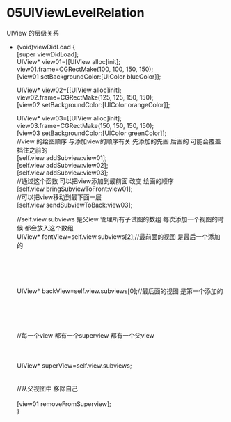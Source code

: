 # 05UIViewLevelRelation

UIView 的层级关系

- (void)viewDidLoad {<br/>
    [super viewDidLoad];<br/>
    UIView* view01=[[UIView alloc]init];<br/>
    view01.frame=CGRectMake(100, 100, 150, 150);<br/>
    [view01 setBackgroundColor:[UIColor blueColor]];<br/>
    
    
    UIView* view02=[[UIView alloc]init];<br/>
    view02.frame=CGRectMake(125, 125, 150, 150);<br/>
    [view02 setBackgroundColor:[UIColor orangeColor]];<br/>
    
    UIView* view03=[[UIView alloc]init];<br/>
    view03.frame=CGRectMake(150, 150, 150, 150);<br/>
    [view03 setBackgroundColor:[UIColor greenColor]];<br/>
    //view 的绘图顺序 与添加view的顺序有关  先添加的先画 后画的 可能会覆盖挡住之前的<br/>
    [self.view addSubview:view01];<br/>
    [self.view addSubview:view02];<br/>
    [self.view addSubview:view03];<br/>
    //通过这个函数 可以把view添加到最前面 改变 绘画的顺序<br/>
    [self.view bringSubviewToFront:view01];<br/>
    //可以把view移动到最下面一层<br/>
    [self.view sendSubviewToBack:view03];<br/>
    
    //self.view.subviews 是父iew 管理所有子试图的数组 每次添加一个视图的时候 都会放入这个数组<br/>
    UIView* fontView=self.view.subviews[2];//最前面的视图 是最后一个添加的<br/><br/><br/><br/><br/><br/>
    UIView* backView=self.view.subviews[0];//最后面的视图 是第一个添加的<br/><br/><br/><br/><br/>
    
    //每一个view 都有一个superview 都有一个父view<br/><br/><br/><br/>
    UIView* superView=self.view.subviews;<br/><br/><br/>
    //从父视图中 移除自己<br/><br/>
    [view01 removeFromSuperview];<br/>
}
